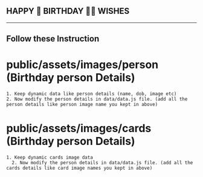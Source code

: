 ## HAPPY 🍰 BIRTHDAY 🌺🌷 WISHES

---

## Follow these Instruction

# public/assets/images/person (Birthday person Details)

    1. Keep dynamic data like person details (name, dob, image etc)
    2. Now modify the person details in data/data.js file. (add all the person details like person image name you kept in above)

# public/assets/images/cards (Birthday person Details)

    1. Keep dynamic cards image data
      2. Now modify the person details in data/data.js file. (add all the cards details like card image names you kept in above)
